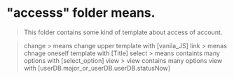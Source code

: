 # "accesss" folder means.

> This folder contains some kind of template about access of account.

> change > means change upper template with [vanila_JS]
> link > menas chnage oneself template with [Title]
> select > means containts many options with [select_option]
> view > view contains many options view with [userDB.major_or_userDB.userDB.statusNow]
